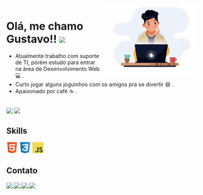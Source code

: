<img src="./img/developer.gif" align="right" width="250px">

# Olá, me chamo **Gustavo**!! <img src="https://raw.githubusercontent.com/nixin72/nixin72/master/wave.gif" width="50px"/>



- Atualmente trabalho com suporte de TI, porém estudo para entrar na área de Desenvolvimento Web :computer: .
- Curto jogar alguns joguinhos com os amigos pra se divertir :smile: . 
- Apaixonado por café :coffee: .

##
<div>
  <img height="160em" src="https://github-readme-stats.vercel.app/api?username=gustavoalmei&show_icons=true&theme=vue-dark&locale=pt-br" />
  <img height="160em" src="https://github-readme-stats.vercel.app/api/top-langs/?username=gustavoalmei&layout=compact&show_icons=true&theme=vue-dark&locale=pt-br" />
</div>


## Skills
<div>
  <img height="30px" src="https://github.com/devicons/devicon/blob/master/icons/html5/html5-original.svg" />
  <img height="30px" src="https://github.com/devicons/devicon/blob/master/icons/css3/css3-original.svg" />
  <img height="30px" src="https://github.com/devicons/devicon/blob/master/icons/javascript/javascript-original.svg" />
</div>

## Contato
<div>
  <a href="mailto:gustavo.almei2@hotmail.com" target="_blank">
    <img align="center" height="30px" src="https://img.shields.io/badge/Microsoft_Outlook-0078D4?style=for-the-badge&logo=microsoft-outlook&logoColor=white" />
  </a>
  <a href="https://www.instagram.com/gustavoczz/" target="_blank">
    <img align="center" height="30px" src="https://img.shields.io/badge/Instagram-E4405F?style=for-the-badge&logo=instagram&logoColor=white" />
  </a>
  <a href="https://twitter.com/iamgustavouu" target="_blank">
    <img align="center" height="30px" src="https://img.shields.io/badge/Twitter-1DA1F2?style=for-the-badge&logo=twitter&logoColor=white" />
  </a>
  <a href="https://www.linkedin.com/in/gustavo-almeida-a9751a177/" target="_blank">
    <img align="center" height="30px" src="https://img.shields.io/badge/LinkedIn-0077B5?style=for-the-badge&logo=linkedin&logoColor=white" />
  </a>
</div>
